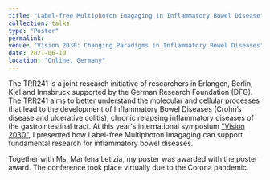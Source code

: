```yaml
---
title: "Label-free Multiphoton Imagaging in Inflammatory Bowel Disease"
collection: talks
type: "Poster"
permalink: 
venue: "Vision 2030: Changing Paradigms in Inflammatory Bowel Diseases"
date: 2021-06-10
location: "Online, Germany"
---
```



The TRR241 is a joint research initiative of researchers in Erlangen, Berlin, Kiel and Innsbruck supported by the German Research Foundation (DFG). The TRR241 aims to better understand the molecular and cellular processes that lead to the development of Inflammatory Bowel Diseases (Crohn’s disease and ulcerative colitis), chronic relapsing inflammatory diseases of the gastrointestinal tract. 
At this year's international symposium ["Vision 2030"](https://transregio241-en.webspace.rrze.de/vision-2030-changing-paradigms-in-inflammatory-bowel-diseases-june-10th-11th-2021/), I presented how Label-free Multiphoton Imagaging can support fundamental research for inflammatory bowel diseases.

Together with Ms. Marilena Letizia, my poster was awarded with the poster award. The conference took place virtually due to the Corona pandemic.
